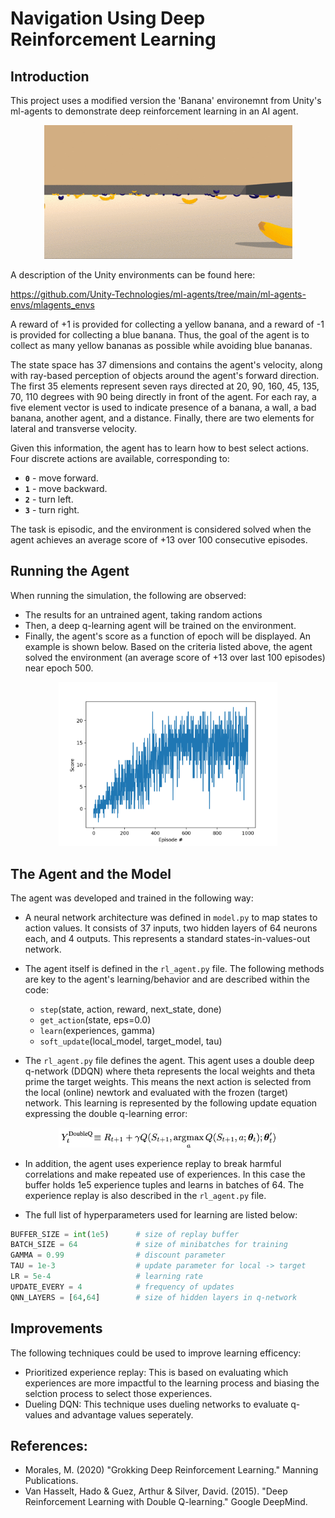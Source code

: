 
# Navigation Using Deep Reinforcement Learning

## Introduction

This project uses a modified version the 'Banana' environemnt from Unity's ml-agents to demonstrate deep reinforcement learning in an AI agent. 

<p align="center">
  <img src=environment.png#center />
</p>

A description of the Unity environments can be found here:

https://github.com/Unity-Technologies/ml-agents/tree/main/ml-agents-envs/mlagents_envs


A reward of +1 is provided for collecting a yellow banana, and a reward of -1 is provided for collecting a blue banana.  Thus, the goal of the agent is to collect as many yellow bananas as possible while avoiding blue bananas.  

The state space has 37 dimensions and contains the agent's velocity, along with ray-based perception of objects around the agent's forward direction.  The first 35 elements represent seven rays directed at 20, 90, 160, 45, 135, 70, 110 degrees with 90 being directly in front of the agent. For each ray, a five element vector is used to indicate presence of a banana, a wall, a bad banana, another agent, and a distance. Finally, there are two elements for lateral and transverse velocity.

Given this information, the agent has to learn how to best select actions.  Four discrete actions are available, corresponding to:
- **`0`** - move forward.
- **`1`** - move backward.
- **`2`** - turn left.
- **`3`** - turn right.

The task is episodic, and the environment is considered solved when the agent achieves an average score of +13 over 100 consecutive episodes.



## Running the Agent

When running the simulation, the following are observed:
- The results for an untrained agent, taking random actions
- Then, a deep q-learning agent will be trained on the environment.
- Finally, the agent's score as a function of epoch will be displayed. An example is shown below. Based on the criteria listed above, the agent solved the environment (an average score of +13 over last 100 episodes) near epoch 500.


<p align="center">
  <img src=Figure_1.png#center width="350"/>
</p>


## The Agent and the Model

The agent was developed and trained in the following way:
- A neural network architecture was defined in `model.py` to map states to action values. It consists of 37 inputs, two hidden layers of 64 neurons each, and 4 outputs. This represents a standard states-in-values-out network.

- The agent itself is defined in the `rl_agent.py` file. The following methods are key to the agent's learning/behavior and are described within the code:
  - `step`(state, action, reward, next_state, done)
  - `get_action`(state, eps=0.0)  
  - `learn`(experiences, gamma) 
  - `soft_update`(local_model, target_model, tau)

- The `rl_agent.py` file defines the agent. This agent uses a double deep q-network (DDQN) where theta represents the local weights and theta prime the target weights. This means the next action is selected from the local (online) newtork and evaluated with the frozen (target) network. This learning is represented by the following update equation expressing the double q-learning error:
<p align="center">
  <img src=double_dqn.png#center width="350"/>
</p>


- In addition, the agent uses experience replay to break harmful correlations and make repeated use of experiences. In this case the buffer holds 1e5 experience tuples and learns in batches of 64. The experience replay is also described in the `rl_agent.py` file.

- The full list of hyperparameters used for learning are listed below:
```python
BUFFER_SIZE = int(1e5)      # size of replay buffer
BATCH_SIZE = 64             # size of minibatches for training
GAMMA = 0.99                # discount parameter
TAU = 1e-3                  # update parameter for local -> target
LR = 5e-4                   # learning rate
UPDATE_EVERY = 4            # frequency of updates
QNN_LAYERS = [64,64]        # size of hidden layers in q-network

```

## Improvements

The following techniques could be used to improve learning efficency:
- Prioritized experience replay: This is based on evaluating which experiences are more impactful to the learning process and biasing the selction process to select those experiences.
- Dueling DQN: This technique uses dueling networks to evaluate q-values and advantage values seperately.


## References:
- Morales, M. (2020) "Grokking Deep Reinforcement Learning." Manning Publications.
-  Van Hasselt, Hado & Guez, Arthur & Silver, David. (2015). "Deep Reinforcement Learning with Double Q-learning." Google DeepMind. 